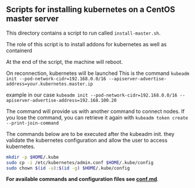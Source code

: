 ## Scripts for installing kubernetes on a CentOS master server

This directory contains a script to run called ``install-master.sh``.

The role of this script is to install addons for kubernetes as well as containerd

At the end of the script, the machine will reboot.

On reconnection, kubernetes will be launched
This is the command ```kubeadm init --pod-network-cidr=192.168.0.0/16 --apiserver-advertise-address=your.kubernetes.master.ip```

example in our case ```kubeadm init --pod-network-cidr=192.168.0.0/16 --apiserver-advertise-address=192.168.100.20```


The command will provide us with another command to connect nodes. If you lose the command, you can retrieve it again with  ```kubeadm token create --print-join-command```


The commands below are to be executed after the kubeadm init. they validate the kubernetes configuration and allow the user to access kubernetes.
```bash
mkdir -p $HOME/.kube
sudo cp -i /etc/kubernetes/admin.conf $HOME/.kube/config
sudo chown $(id -u):$(id -g) $HOME/.kube/config
```
**For available commands and configuration files see [conf.md](https://github.com/Itayon/Kubernetes_Calico_Windows_Node/linux-master/conf.md)**.
